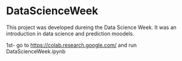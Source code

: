 # DataScienceWeek

This project was developed dureing the Data Science Week. It was an introduction in data science and prediction moodels. 

1st- go to https://colab.research.google.com/ and run DataScienceWeek.ipynb
